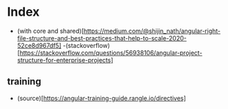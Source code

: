 # Index

- (with core and shared)[https://medium.com/@shijin_nath/angular-right-file-structure-and-best-practices-that-help-to-scale-2020-52ce8d967df5]
-(stackoverflow)[https://stackoverflow.com/questions/56938106/angular-project-structure-for-enterprise-projects]

## training
- (source)[https://angular-training-guide.rangle.io/directives]